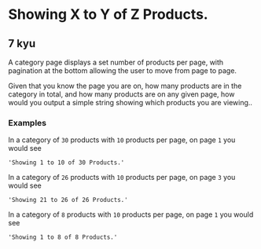 # Showing X to Y of Z Products.
## 7 kyu

A category page displays a set number of products per page, with pagination at the bottom allowing the user to move from page to page.

Given that you know the page you are on, how many products are in the category in total, and how many products are on any given page, how would you output a simple string showing which products you are viewing..

### Examples

In a category of `30` products with `10` products per page, on page `1` you would see
```
'Showing 1 to 10 of 30 Products.'
```
In a category of `26` products with `10` products per page, on page `3` you would see
```
'Showing 21 to 26 of 26 Products.'
```
In a category of `8` products with `10` products per page, on page `1` you would see
```
'Showing 1 to 8 of 8 Products.'
```
